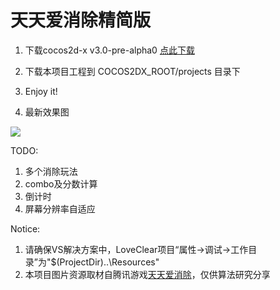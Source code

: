 天天爱消除精简版
=========

1. 下载cocos2d-x v3.0-pre-alpha0 <a href="http://cocos2d-x.googlecode.com/files/cocos2d-x-3.0alpha0-pre.zip">点此下载</a>

2. 下载本项目工程到 COCOS2DX_ROOT/projects 目录下

3. Enjoy it!

4. 最新效果图
<img src="https://f.cloud.github.com/assets/1802419/981148/9c8f04b4-0748-11e3-8dbb-287c6ee8299c.gif">

TODO:

1. 多个消除玩法
2. combo及分数计算
3. 倒计时
4. 屏幕分辨率自适应

Notice:

1. 请确保VS解决方案中，LoveClear项目“属性->调试->工作目录”为"$(ProjectDir)..\Resources"
2. 本项目图片资源取材自腾讯游戏<a href="http://peng.qq.com/">天天爱消除</a>，仅供算法研究分享
